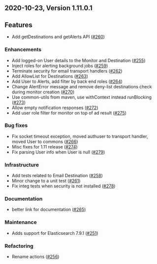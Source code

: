 ## 2020-10-23, Version 1.11.0.1

## Features
  * Add getDestinations and getAlerts API ([#260](https://github.com/opendistro-for-elasticsearch/alerting/pull/260))

### Enhancements
  *  Add logged-on User details to the Monitor and Destination ([#255](https://github.com/opendistro-for-elasticsearch/alerting/pull/255))
  *  Inject roles for alerting background jobs ([#259](https://github.com/opendistro-for-elasticsearch/alerting/pull/259))
  *  Terminate security for email transport handlers ([#262](https://github.com/opendistro-for-elasticsearch/alerting/pull/262))
  *  Add AllowList for Destinations ([#263](https://github.com/opendistro-for-elasticsearch/alerting/pull/263))
  *  Add User to Alerts, add filter by back end roles ([#264](https://github.com/opendistro-for-elasticsearch/alerting/pull/264))
  *  Change AlertError message and remove deny-list destinations check during monitor creation ([#270](https://github.com/opendistro-for-elasticsearch/alerting/pull/270))
  *  Use common-utils from maven, use withContext instead runBlocking ([#273](https://github.com/opendistro-for-elasticsearch/alerting/pull/273))
  *  Allow empty notification responses ([#272](https://github.com/opendistro-for-elasticsearch/alerting/pull/272))
  *  Add user role filter for monitor on top of ad result ([#275](https://github.com/opendistro-for-elasticsearch/alerting/pull/275))

### Bug fixes
  * Fix socket timeout exception, moved authuser to transport handler, moved User to commons ([#266](https://github.com/opendistro-for-elasticsearch/alerting/pull/266))
  * Misc fixes for 1.11 release ([#274](https://github.com/opendistro-for-elasticsearch/alerting/pull/274))
  * Fix parsing User info when User is null ([#279](https://github.com/opendistro-for-elasticsearch/alerting/pull/279))

### Infrastructure
  * Add tests related to Email Destination ([#258](https://github.com/opendistro-for-elasticsearch/alerting/pull/258))
  * Minor change to a unit test ([#261](https://github.com/opendistro-for-elasticsearch/alerting/pull/261))
  * Fix integ tests when security is not installed ([#278](https://github.com/opendistro-for-elasticsearch/alerting/pull/278)) 

### Documentation
  * better link for documentation ([#265](https://github.com/opendistro-for-elasticsearch/alerting/pull/265)) 

### Maintenance
  * Adds support for Elasticsearch 7.9.1 ([#251](https://github.com/opendistro-for-elasticsearch/alerting/pull/251))
  
### Refactoring
  * Rename actions ([#256](https://github.com/opendistro-for-elasticsearch/alerting/pull/256))